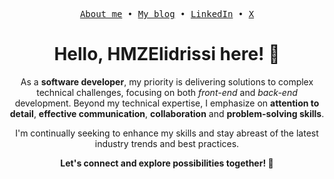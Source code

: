 <p align="center">
  <samp>
    <a href="https://hmzelidrissi.me/about">About me</a> •
    <a href="https://hmzelidrissi.me/">My blog</a> •
    <a href="https://www.linkedin.com/in/hmzelidrissi">LinkedIn</a> •
    <a href="https://x.com/HMZElidrissi">X</a>
  </samp>
</p>
<h1 align="center">Hello, HMZElidrissi here! 👋</h1>
<p align="center">
As a <strong>software developer</strong>, my priority is delivering solutions to complex technical challenges, focusing on both <em>front-end</em> and <em>back-end</em> development. Beyond my technical expertise, I emphasize on <strong>attention to detail</strong>, <strong>effective communication</strong>, <strong>collaboration</strong> and <strong>problem-solving skills</strong>.
</p>
<p align="center">
I'm continually seeking to enhance my skills and stay abreast of the latest industry trends and best practices.
</p>
<p align="center">
<strong>
Let's connect and explore possibilities together! 🤝
<strong>
</p>
